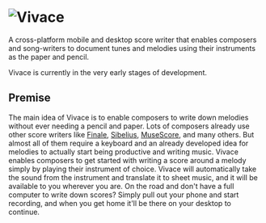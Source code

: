 # ![Vivace](VivaceLogo.svg)

A cross-platform mobile and desktop score writer that enables composers and song-writers to document tunes and melodies using their instruments as the paper and pencil. 

Vivace is currently in the very early stages of development.

## Premise

The main idea of Vivace is to enable composers to write down melodies without ever needing a pencil and paper. Lots of composers already use other score writers like [Finale](https://www.finalemusic.com/), [Sibelius](https://www.avid.com/sibelius-ultimate), [MuseScore](https://musescore.org/en), and many others. But almost all of them require a keyboard and an already developed idea for melodies to actually start being productive and writing music. Vivace enables composers to get started with writing a score around a melody simply by playing their instrument of choice. Vivace will automatically take the sound from the instrument and translate it to sheet music, and it will be available to you wherever you are. On the road and don't have a full computer to write down scores? Simply pull out your phone and start recording, and when you get home it'll be there on your desktop to continue.
